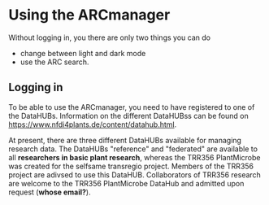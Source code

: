 # Using the ARCmanager

Without logging in, you there are only two things you can do

- change between light and dark mode
- use the ARC search.

## Logging in

To be able to use the ARCmanager, you need to have registered to one of the DataHUBs. Information on the different DataHUBss can be found on https://www.nfdi4plants.de/content/datahub.html. 

At present, there are three different DataHUBs available for managing research data. The DataHUBs "reference" and "federated" are available to all **researchers in basic plant research**, whereas the TRR356 PlantMicrobe was created for the selfsame transregio project. Members of the TRR356 project are adivsed to use this DataHUB. Collaborators of TRR356 research are welcome to the TRR356 PlantMicrobe DataHub and admitted upon request (**whose email?**).


